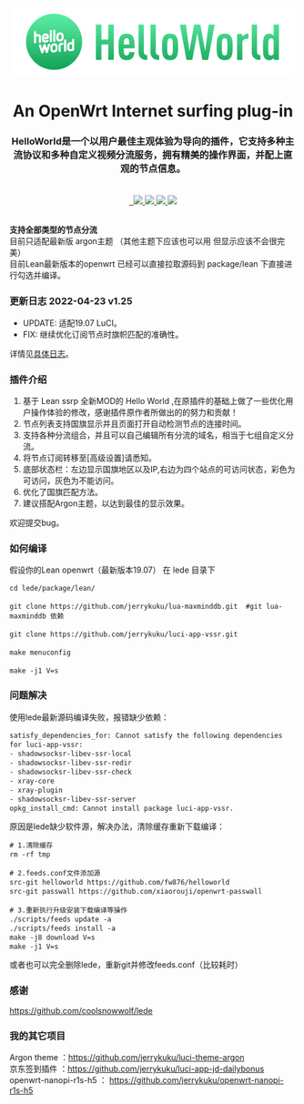 <div align="center">
  <img src="https://raw.githubusercontent.com/jerrykuku/staff/master/helloworld-logo1.png" width="500px"  >
  <h1 align="center">
    An OpenWrt Internet surfing plug-in
  </h1>
    <h3 align="center">
    HelloWorld是一个以用户最佳主观体验为导向的插件，它支持多种主流协议和多种自定义视频分流服务，拥有精美的操作界面，并配上直观的节点信息。<br><br>
  </h3>

  <a href="/LICENSE">
    <img src="https://img.shields.io/badge/license-MIT-brightgreen.svg" alt="">
  </a>

  <a href="https://github.com/jerrykuku/luci-app-vssr/pulls">
    <img src="https://img.shields.io/badge/PRs-welcome-brightgreen.svg" alt="">
  </a>

  <a href="https://github.com/jerrykuku/luci-app-vssr/issues/new">
    <img src="https://img.shields.io/badge/Issues-welcome-brightgreen.svg">
  </a>

  <a href="https://github.com/jerrykuku/luci-app-vssr/releases">
    <img src="https://img.shields.io/badge/release-v1.25-blue.svg?">
  </a>

  <a href="https://github.com/jerrykuku/luci-app-vssr/releases">
    <img src="https://img.shields.io/github/downloads/jerrykuku/luci-app-vssr/total">
  </a>

  <a href="https://t.me/PIN1Group">
    <img src="https://img.shields.io/badge/Contact-telegram-blue">
  </a>
</div>

<b><br>支持全部类型的节点分流</b>  
目前只适配最新版 argon主题 （其他主题下应该也可以用 但显示应该不会很完美）  
目前Lean最新版本的openwrt 已经可以直接拉取源码到 package/lean 下直接进行勾选并编译。  


### 更新日志 2022-04-23  v1.25
- UPDATE: 适配19.07 LuCI。
- FIX: 继续优化订阅节点时旗帜匹配的准确性。


详情见[具体日志](./relnotes.txt)。 

### 插件介绍

1. 基于 Lean ssrp 全新MOD的 Hello World ,在原插件的基础上做了一些优化用户操作体验的修改，感谢插件原作者所做出的的努力和贡献！ 
1. 节点列表支持国旗显示并且页面打开自动检测节点的连接时间。  
1. 支持各种分流组合，并且可以自己编辑所有分流的域名，相当于七组自定义分流。  
1. 将节点订阅转移至[高级设置]请悉知。  
1. 底部状态栏：左边显示国旗地区以及IP,右边为四个站点的可访问状态，彩色为可访问，灰色为不能访问。 
1. 优化了国旗匹配方法。  
1. 建议搭配Argon主题，以达到最佳的显示效果。  

欢迎提交bug。

### 如何编译
假设你的Lean openwrt（最新版本19.07） 在 lede 目录下
```
cd lede/package/lean/  

git clone https://github.com/jerrykuku/lua-maxminddb.git  #git lua-maxminddb 依赖

git clone https://github.com/jerrykuku/luci-app-vssr.git  

make menuconfig

make -j1 V=s
```

### 问题解决

使用lede最新源码编译失败，报错缺少依赖：

```
satisfy_dependencies_for: Cannot satisfy the following dependencies for luci-app-vssr:
- shadowsocksr-libev-ssr-local
- shadowsocksr-libev-ssr-redir
- shadowsocksr-libev-ssr-check
- xray-core
- xray-plugin
- shadowsocksr-libev-ssr-server
opkg_install_cmd: Cannot install package luci-app-vssr.
```

原因是lede缺少软件源，解决办法，清除缓存重新下载编译：

```
# 1.清除缓存
rm -rf tmp

# 2.feeds.conf文件添加源
src-git helloworld https://github.com/fw876/helloworld
src-git passwall https://github.com/xiaorouji/openwrt-passwall

# 3.重新执行升级安装下载编译等操作
./scripts/feeds update -a
./scripts/feeds install -a
make -j8 download V=s
make -j1 V=s
```

或者也可以完全删除lede，重新git并修改feeds.conf（比较耗时）

### 感谢

https://github.com/coolsnowwolf/lede

### 我的其它项目
Argon theme ：https://github.com/jerrykuku/luci-theme-argon  
京东签到插件 ：https://github.com/jerrykuku/luci-app-jd-dailybonus  
openwrt-nanopi-r1s-h5 ： https://github.com/jerrykuku/openwrt-nanopi-r1s-h5
